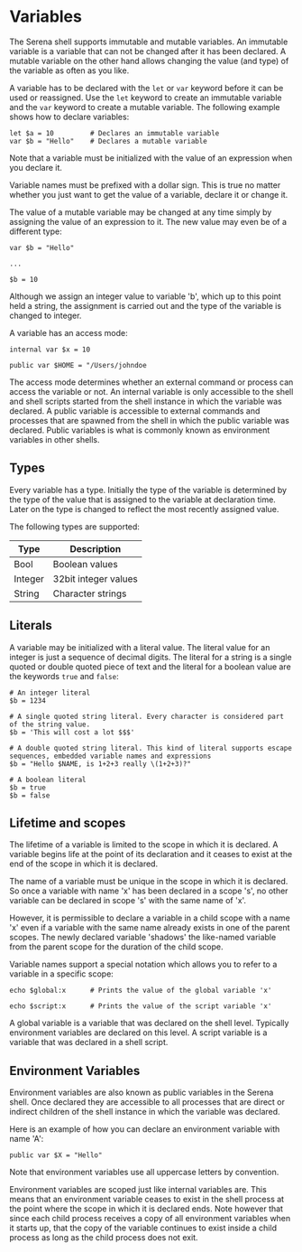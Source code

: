 # Variables

The Serena shell supports immutable and mutable variables. An immutable variable is a variable that can not be changed after it has been declared. A mutable variable on the other hand allows changing the value (and type) of the variable as often as you like.

A variable has to be declared with the `let` or `var` keyword before it can be used or reassigned. Use the `let` keyword to create an immutable variable and the `var` keyword to create a mutable variable. The following example shows how to declare variables:

```
let $a = 10         # Declares an immutable variable
var $b = "Hello"    # Declares a mutable variable
```

Note that a variable must be initialized with the value of an expression when you declare it.

Variable names must be prefixed with a dollar sign. This is true no matter whether you just want to get the value of a variable, declare it or change it.

The value of a mutable variable may be changed at any time simply by assigning the value of an expression to it. The new value may even be of a different type:

```
var $b = "Hello"

...

$b = 10
```

Although we assign an integer value to variable 'b', which up to this point held a string, the assignment is carried out and the type of the variable is changed to integer.

A variable has an access mode:

```
internal var $x = 10

public var $HOME = "/Users/johndoe
```

The access mode determines whether an external command or process can access the variable or not. An internal variable is only accessible to the shell and shell scripts started from the shell instance in which the variable was declared. A public variable is accessible to external commands and processes that are spawned from the shell in which the public variable was declared. Public variables is what is commonly known as environment variables in other shells.

## Types

Every variable has a type. Initially the type of the variable is determined by the type of the value that is assigned to the variable at declaration time. Later on the type is changed to reflect the most recently assigned value.

The following types are supported:

| Type  | Description |
|-------|-------------|
| Bool | Boolean values |
| Integer | 32bit integer values |
| String  | Character strings |

## Literals

A variable may be initialized with a literal value. The literal value for an integer is just a sequence of decimal digits. The literal for a string is a single quoted or double quoted piece of text and the literal for a boolean value are the keywords `true` and `false`:

```
# An integer literal
$b = 1234

# A single quoted string literal. Every character is considered part of the string value.
$b = 'This will cost a lot $$$'

# A double quoted string literal. This kind of literal supports escape sequences, embedded variable names and expressions
$b = "Hello $NAME, is 1+2+3 really \(1+2+3)?"

# A boolean literal
$b = true
$b = false
```

## Lifetime and scopes

The lifetime of a variable is limited to the scope in which it is declared. A variable begins life at the point of its declaration and it ceases to exist at the end of the scope in which it is declared.

The name of a variable must be unique in the scope in which it is declared. So once a variable with name 'x' has been declared in a scope 's', no other variable can be declared in scope 's' with the same name of 'x'.

However, it is permissible to declare a variable in a child scope with a name 'x' even if a variable with the same name already exists in one of the parent scopes. The newly declared variable 'shadows' the like-named variable from the parent scope for the duration of the child scope.

Variable names support a special notation which allows you to refer to a variable in a specific scope:

```
echo $global:x      # Prints the value of the global variable 'x'

echo $script:x      # Prints the value of the script variable 'x'
```

A global variable is a variable that was declared on the shell level. Typically environment variables are declared on this level. A script variable is a variable that was declared in a shell script.

## Environment Variables

Environment variables are also known as public variables in the Serena shell. Once declared they are accessible to all processes that are direct or indirect children of the shell instance in which the variable was declared.

Here is an example of how you can declare an environment variable with name 'A':

```
public var $X = "Hello"
```

Note that environment variables use all uppercase letters by convention.

Environment variables are scoped just like internal variables are. This means that an environment variable ceases to exist in the shell process at the point where the scope in which it is declared ends. Note however that since each child process receives a copy of all environment variables when it starts up, that the copy of the variable continues to exist inside a child process as long as the child process does not exit.
